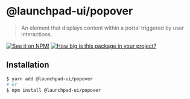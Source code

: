 # @launchpad-ui/popover

> An element that displays content within a portal triggered by user interactions.

[![See it on NPM!](https://img.shields.io/npm/v/@launchpad-ui/popover?style=for-the-badge)](https://www.npmjs.com/package/@launchpad-ui/popover)
[![How big is this package in your project?](https://img.shields.io/bundlephobia/minzip/@launchpad-ui/popover?style=for-the-badge)](https://bundlephobia.com/result?p=@launchpad-ui/popover)

## Installation

```sh
$ yarn add @launchpad-ui/popover
# or
$ npm install @launchpad-ui/popover
```
